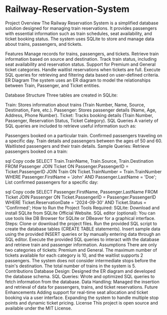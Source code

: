 
# Railway-Reservation-System
Project Overview
The Railway Reservation System is a simplified database solution designed for managing train reservations. It provides passengers with essential information such as train schedules, seat availability, and ticket booking status. The system uses SQLite to store and manage data about trains, passengers, and tickets.

Features
Manage records for trains, passengers, and tickets.
Retrieve train information based on source and destination.
Track train status, including seat availability and reservation status.
Support for Premium and General ticket categories.
Handle waitlist reservations when tickets are full.
Execute SQL queries for retrieving and filtering data based on user-defined criteria.
ER Diagram
The system uses an ER diagram to model the relationships between Train, Passenger, and Ticket entities.

Database Structure
Three tables are created in SQLite:

Train: Stores information about trains (Train Number, Name, Source, Destination, Fare, etc.).
Passenger: Stores passenger details (Name, Age, Address, Phone Number).
Ticket: Tracks booking details (Train Number, Passenger, Reservation Status, Ticket Category).
SQL Queries
A variety of SQL queries are included to retrieve useful information such as:

Passengers booked on a particular train.
Confirmed passengers traveling on a specific day.
Train details and passengers between the ages of 50 and 60.
Waitlisted passengers and their train details.
Sample Queries:
Retrieve passengers booked on a train:

sql
Copy code
SELECT Train.TrainName, Train.Source, Train.Destination
FROM Passenger
JOIN Ticket ON Passenger.PassengerID = Ticket.PassengerID
JOIN Train ON Ticket.TrainNumber = Train.TrainNumber
WHERE Passenger.FirstName = 'John' AND Passenger.LastName = 'Doe';
List confirmed passengers for a specific day:

sql
Copy code
SELECT Passenger.FirstName, Passenger.LastName
FROM Ticket
JOIN Passenger ON Ticket.PassengerID = Passenger.PassengerID
WHERE Ticket.ReservationDate = '2024-09-30' AND Ticket.Status = 'Confirmed';
How to Run the Project
Tools Required:
SQLite: Download and install SQLite from SQLite Official Website.
SQL editor (optional): You can use tools like DB Browser for SQLite or DBeaver for a graphical interface.
Steps:
Clone or download the project files.
Run the provided SQL script to create the database tables (CREATE TABLE statements).
Insert sample data using the provided INSERT queries or by manually entering data through an SQL editor.
Execute the provided SQL queries to interact with the database and retrieve train and passenger information.
Assumptions
There are only two categories of tickets: Premium and General.
The maximum number of tickets available for each category is 10, and the waitlist supports 2 passengers.
The system does not consider intermediate stops before the train's destination.
The total number of trains in the system is 5.
Contributions
Database Design: Designed the ER diagram and developed the database schema.
SQL Queries: Wrote and optimized SQL queries to fetch information from the database.
Data Handling: Managed the insertion and retrieval of data for passengers, trains, and ticket reservations.
Future Enhancements
Adding support for real-time seat allocation and ticket booking via a user interface.
Expanding the system to handle multiple stop points and dynamic ticket pricing.
License
This project is open source and available under the MIT License.

